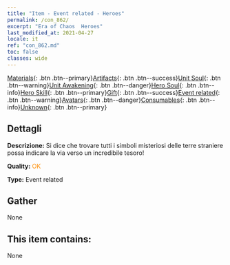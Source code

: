 ```yaml
---
title: "Item - Event related - Heroes"
permalink: /con_862/
excerpt: "Era of Chaos  Heroes"
last_modified_at: 2021-04-27
locale: it
ref: "con_862.md"
toc: false
classes: wide
---
```

 [Materials](/ItemsIT/){: .btn .btn--primary}[Artifacts](/ItemsIT/Artifacts/){: .btn .btn--success}[Unit Soul](/ItemsIT/UnitSoul/){: .btn .btn--warning}[Unit Awakening](/ItemsIT/UnitAwakening/){: .btn .btn--danger}[Hero Soul](/ItemsIT/HeroSoul/){: .btn .btn--info}[Hero Skill](/ItemsIT/HeroSkill/){: .btn .btn--primary}[Gift](/ItemsIT/Gift/){: .btn .btn--success}[Event related](/ItemsIT/Events/){: .btn .btn--warning}[Avatars](/ItemsIT/Avatars/){: .btn .btn--danger}[Consumables](/ItemsIT/Consumables/){: .btn .btn--info}[Unknown](/ItemsIT/Unknown/){: .btn .btn--primary}

## Dettagli
 **Descrizione:** Si dice che trovare tutti i simboli misteriosi delle terre straniere possa indicare la via verso un incredibile tesoro!

 **Quality:** <span style="color: #FF8C00">OK</span>

 **Type:** Event related

## Gather

  None

## This item contains:

  None


